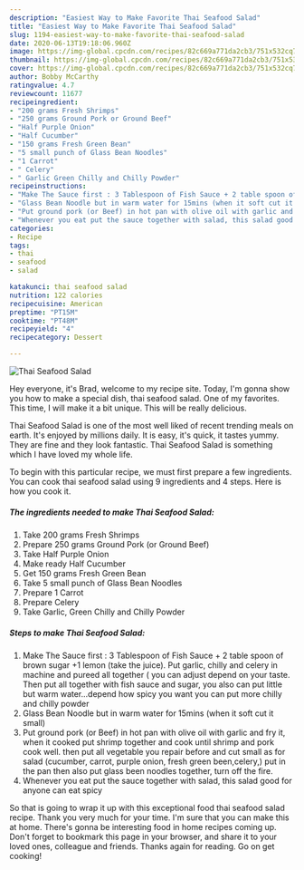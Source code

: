```yaml
---
description: "Easiest Way to Make Favorite Thai Seafood Salad"
title: "Easiest Way to Make Favorite Thai Seafood Salad"
slug: 1194-easiest-way-to-make-favorite-thai-seafood-salad
date: 2020-06-13T19:18:06.960Z
image: https://img-global.cpcdn.com/recipes/82c669a771da2cb3/751x532cq70/thai-seafood-salad-recipe-main-photo.jpg
thumbnail: https://img-global.cpcdn.com/recipes/82c669a771da2cb3/751x532cq70/thai-seafood-salad-recipe-main-photo.jpg
cover: https://img-global.cpcdn.com/recipes/82c669a771da2cb3/751x532cq70/thai-seafood-salad-recipe-main-photo.jpg
author: Bobby McCarthy
ratingvalue: 4.7
reviewcount: 11677
recipeingredient:
- "200 grams Fresh Shrimps"
- "250 grams Ground Pork or Ground Beef"
- "Half Purple Onion"
- "Half Cucumber"
- "150 grams Fresh Green Bean"
- "5 small punch of Glass Bean Noodles"
- "1 Carrot"
- " Celery"
- " Garlic Green Chilly and Chilly Powder"
recipeinstructions:
- "Make The Sauce first : 3 Tablespoon of Fish Sauce + 2 table spoon of brown sugar +1 lemon (take the juice). Put garlic, chilly and celery in machine and pureed all together ( you can adjust depend on your taste. Then put all together with fish sauce and sugar, you also can put little but warm water...depend how spicy you want you can put more chilly and chilly powder"
- "Glass Bean Noodle but in warm water for 15mins (when it soft cut it small)"
- "Put ground pork (or Beef) in hot pan with olive oil with garlic and fry it, when it cooked put shrimp together and cook until shrimp and pork cook well. then put all vegetable you repair before and cut small as for salad (cucumber, carrot, purple onion, fresh green been,celery,) put in the pan then also put glass been noodles together, turn off the fire."
- "Whenever you eat put the sauce together with salad, this salad good for anyone can eat spicy"
categories:
- Recipe
tags:
- thai
- seafood
- salad

katakunci: thai seafood salad 
nutrition: 122 calories
recipecuisine: American
preptime: "PT15M"
cooktime: "PT48M"
recipeyield: "4"
recipecategory: Dessert

---
```



![Thai Seafood Salad](https://img-global.cpcdn.com/recipes/82c669a771da2cb3/751x532cq70/thai-seafood-salad-recipe-main-photo.jpg)

Hey everyone, it's Brad, welcome to my recipe site. Today, I'm gonna show you how to make a special dish, thai seafood salad. One of my favorites. This time, I will make it a bit unique. This will be really delicious.



Thai Seafood Salad is one of the most well liked of recent trending meals on earth. It's enjoyed by millions daily. It is easy, it's quick, it tastes yummy. They are fine and they look fantastic. Thai Seafood Salad is something which I have loved my whole life.


To begin with this particular recipe, we must first prepare a few ingredients. You can cook thai seafood salad using 9 ingredients and 4 steps. Here is how you cook it.

<!--inarticleads1-->

##### The ingredients needed to make Thai Seafood Salad:

1. Take 200 grams Fresh Shrimps
1. Prepare 250 grams Ground Pork (or Ground Beef)
1. Take Half Purple Onion
1. Make ready Half Cucumber
1. Get 150 grams Fresh Green Bean
1. Take 5 small punch of Glass Bean Noodles
1. Prepare 1 Carrot
1. Prepare  Celery
1. Take  Garlic, Green Chilly and Chilly Powder




<!--inarticleads2-->

##### Steps to make Thai Seafood Salad:

1. Make The Sauce first : 3 Tablespoon of Fish Sauce + 2 table spoon of brown sugar +1 lemon (take the juice). Put garlic, chilly and celery in machine and pureed all together ( you can adjust depend on your taste. Then put all together with fish sauce and sugar, you also can put little but warm water...depend how spicy you want you can put more chilly and chilly powder
1. Glass Bean Noodle but in warm water for 15mins (when it soft cut it small)
1. Put ground pork (or Beef) in hot pan with olive oil with garlic and fry it, when it cooked put shrimp together and cook until shrimp and pork cook well. then put all vegetable you repair before and cut small as for salad (cucumber, carrot, purple onion, fresh green been,celery,) put in the pan then also put glass been noodles together, turn off the fire.
1. Whenever you eat put the sauce together with salad, this salad good for anyone can eat spicy




So that is going to wrap it up with this exceptional food thai seafood salad recipe. Thank you very much for your time. I'm sure that you can make this at home. There's gonna be interesting food in home recipes coming up. Don't forget to bookmark this page in your browser, and share it to your loved ones, colleague and friends. Thanks again for reading. Go on get cooking!
